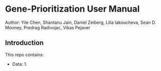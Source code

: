 # Gene-Prioritization User Manual
Author: Yile Chen, Shantanu Jain, Daniel Zeiberg, Lilia Iakoucheva, Sean D. Mooney, Predrag Radivojac, Vikas Pejaver

## Introduction
This repo contains:

- Data:
  1. 
